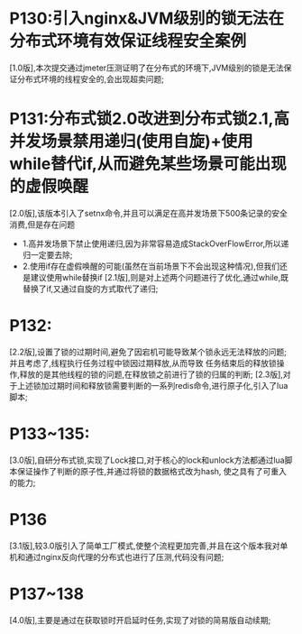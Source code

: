 # P130:引入nginx&JVM级别的锁无法在分布式环境有效保证线程安全案例
  [1.0版],本次提交通过jmeter压测证明了在分布式的环境下,JVM级别的锁是无法保证分布式环境的线程安全的,会出现超卖问题;
  
# P131:分布式锁2.0改进到分布式锁2.1,高并发场景禁用递归(使用自旋)+使用while替代if,从而避免某些场景可能出现的虚假唤醒
  [2.0版],该版本引入了setnx命令,并且可以满足在高并发场景下500条记录的安全消费,但是存在问题
  - 1.高并发场景下禁止使用递归,因为非常容易造成StackOverFlowError,所以递归一定要去除;
  - 2.使用if存在虚假唤醒的可能(虽然在当前场景下不会出现这种情况),但我们还是建议使用while替换if
  [2.1版],则是对上述两个问题进行了优化,通过while,既替换了if,又通过自旋的方式取代了递归;

# P132: 
  [2.2版],设置了锁的过期时间,避免了因宕机可能导致某个锁永远无法释放的问题;并且考虑了,线程执行任务过程中锁因过期释放,从而导致
          任务结束后的释放锁操作,释放的是其他线程的锁的问题,在释放锁之前进行了锁的归属的判断;
  [2.3版],对于上述锁加过期时间和释放锁需要判断的一系列redis命令,进行原子化,引入了lua脚本;

# P133~135:
  [3.0版],自研分布式锁,实现了Lock接口,对于核心的lock和unlock方法都通过lua脚本保证操作了判断的原子性,并通过将锁的数据格式改为hash,
          使之具有了可重入的能力;
    
# P136
  [3.1版],较3.0版引入了简单工厂模式,使整个流程更加完善,并且在这个版本我对单机和通过nginx反向代理的分布式也进行了压测,代码没有问题;
  
# P137~138
  [4.0版],主要是通过在获取锁时开启延时任务,实现了对锁的简易版自动续期;